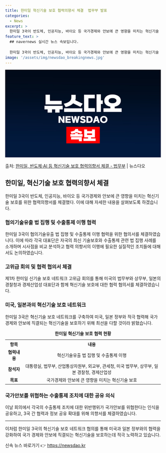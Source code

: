 ```yaml
---
title: 한미일 혁신기술 보호 협력의향서 체결  법무부 발표
categories:
  - News
excerpt: >
  한미일 3국이 반도체, 인공지능, 바이오 등 국가경제와 안보에 큰 영향을 미치는 혁신기술 보호를 위한 협력의…
feature_text: >
  ## navernews 실시간 뉴스 속보입니다.

  한미일 3국이 반도체, 인공지능, 바이오 등 국가경제와 안보에 큰 영향을 미치는 혁신기술 보호를 위한 협력의…
image: '/assets/img/newsdao_breakingnews.jpg'
---
```


![뉴스다오 속보](/assets/img/newsdao_breakingnews.jpg)

<p>출처: <a href="https://newsdao.kr/3683" rel="dofollow">한미일, 반도체·AI 등 혁신기술 보호 협력의향서 체결 - 법무부</a> | 뉴스다오</p>

<h2 data-ke-size="size26">한미일, 혁신기술 보호 협력의향서 체결</h2>
<p data-ke-size="size16">한미일 3국이 반도체, 인공지능, 바이오 등 국가경제와 안보에 큰 영향을 미치는 혁신기술 보호를 위한 협력의향서를 체결했다. 이에 대해 자세한 내용을 살펴보도록 하겠습니다.</p>

<h3 data-ke-size="size24">협의기술유출 법 집행 및 수출통제 이행 협력</h3>
<p data-ke-size="size16">한미일 3국이 협의기술유출 법 집행 및 수출통제 이행 협력을 위한 협의서를 체결하였습니다. 이에 따라 각국 대표단은 자국의 최신 기술보호와 수출통제 관련 법 집행 사례를 소개하며 시사점을 비교 분석하고 협력 의향서의 이행에 필요한 실질적인 조치들에 대해서도 논의하였습니다.</p>

<h3 data-ke-size="size24">고위급 회의 및 협력 협의서 체결</h3>
<p data-ke-size="size16">제1차 한미일 신기술 보호 네트워크 고위급 회의를 통해 미국의 법무부와 상무부, 일본의 경찰청과 경제산업성 대표단과 함께 혁신기술 보호에 대한 협력 협의서를 체결하였습니다.</p>

<h3 data-ke-size="size24">미국, 일본과의 혁신기술 보호 네트워크</h3>
<p data-ke-size="size16">한미일 3국은 혁신기술 보호 네트워크를 구축하여 미국, 일본 정부와 적극 협력해 국가 경제와 안보에 직결되는 혁신기술을 보호하기 위해 최선을 다할 것이라 밝혔습니다.</p>

<table>
  <caption><b>한미일 혁신기술 보호 협력 현황</b></caption>
  <tr>
    <th>항목</th>
    <th>내용</th>
  </tr>
  <tr>
    <td style="text-align: center; height: 17px;"><b>협력내용</b></td>
    <td style="text-align: center; height: 17px;">혁신기술유출 법 집행 및 수출통제 이행</td>
  </tr>
  <tr>
    <td style="text-align: center; height: 17px;"><b>참석자</b></td>
    <td style="text-align: center; height: 17px;">대통령실, 법무부, 산업통상자원부, 외교부, 관세청, 미국 법무부, 상무부, 일본 경찰청, 경제산업성</td>
  </tr>
  <tr>
    <td style="text-align: center; height: 17px;"><b>목표</b></td>
    <td style="text-align: center; height: 17px;">국가경제와 안보에 큰 영향을 미치는 혁신기술 보호</td>
  </tr>
</table>

<h3 data-ke-size="size24">국가안보를 위협하는 수출통제 조치에 대한 공유 의식</h3>
<p data-ke-size="size16">이날 회의에서 각국의 수출통제 조치에 대한 위반행위가 국가안보를 위협한다는 인식을 공유하고, 3국 간 협력과 정보 공유 확대를 위해 의향서를 체결하였습니다.</p>

<hr>

<p data-ke-size="size16">이처럼 한미일 3국의 혁신기술 보호 네트워크 협의를 통해 미국과 일본 정부와의 협력을 강화하여 국가 경제와 안보에 직결되는 혁신기술을 보호하는데 적극 노력하고 있습니다.</p> 

신속 뉴스 바로가기 👉 <a href="https://newsdao.kr" rel="dofollow">https://newsdao.kr</a>


